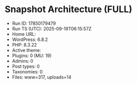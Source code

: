 # Snapshot Architecture (FULL)
- Run ID: 17850179479
- Run TS (UTC): 2025-09-19T06:15:57Z
- Home URL: 
- WordPress: 6.8.2
- PHP: 8.3.22
- Active theme: 
- Plugins: 0 (MU: 19)
- Admins: 0
- Post types: 0
- Taxonomies: 0
- Files: www=317, uploads=14

